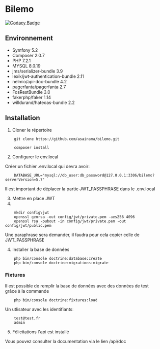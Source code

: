 # Bilemo

[![Codacy Badge](https://app.codacy.com/project/badge/Grade/f9e6630025224624a2ceade608e388e6)](https://www.codacy.com/gh/asainama/BileMo/dashboard?utm_source=github.com&amp;utm_medium=referral&amp;utm_content=asainama/BileMo&amp;utm_campaign=Badge_Grade)

## Environnement

* Symfony 5.2
* Composer 2.0.7
* PHP 7.2.1
* MYSQL  8.0.19
* jms/serializer-bundle 3.9
* lexik/jwt-authentication-bundle 2.11
* nelmio/api-doc-bundle 4.2
* pagerfanta/pagerfanta 2.7
* FosRestBundle 3.0
* fakerphp/faker 1.14
* willdurand/hateoas-bundle 2.2

## Installation

1. Cloner le répertoire

```
    git clone https://github.com/asainama/bilemo.git

    composer install
```

2. Configurer le env.local

Créer un fichier .env.local qui devra avoir:

```
    DATABASE_URL="mysql://db_user:db_password@127.0.0.1:3306/bilemo?serverVersion=5.7"
```

Il est important de déplacer la partie JWT_PASSPHRASE dans le .env.local

3. Mettre en place JWT
4. 
```
    mkdir config\jwt
    openssl genrsa -out config/jwt/private.pem -aes256 4096
    openssl rsa -pubout -in config/jwt/private.pem -out config/jwt/public.pem
```

Une paraphrase sera demander, il faudra pour cela copier celle de JWT_PASSPHRASE

4. Installer la base de données

```
    php bin/console doctrine:database:create
    php bin/console doctrine:migrations:migrate
```

### Fixtures

Il est possible de remplir la base de données avec des données de test grâce à la commande

```
    php bin/console doctrine:fixtures:load
```

Un utlisateur avec les identifiants:

```
    test@test.fr
    admin
```

5. Félicitations l'api est installé

Vous pouvez consulter la documentation via le lien /api/doc